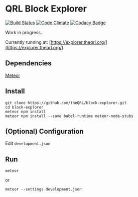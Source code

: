 # QRL Block Explorer

[![Build Status](https://travis-ci.org/theQRL/block-explorer.svg?branch=master)](https://travis-ci.org/theQRL/block-explorer) [![Code Climate](https://codeclimate.com/github/theQRL/block-explorer/badges/gpa.svg)](https://codeclimate.com/github/theQRL/block-explorer) [![Codacy Badge](https://api.codacy.com/project/badge/Grade/3bc1e632eaad47358f2beb7db6b6b872)](https://www.codacy.com/app/qrl/block-explorer?utm_source=github.com&amp;utm_medium=referral&amp;utm_content=theQRL/block-explorer&amp;utm_campaign=Badge_Grade)

Work in progress.

Currently running at: [https://explorer.theqrl.org/](https://explorer.theqrl.org/)

## Dependencies

[Meteor](https://www.meteor.com/install)

## Install

	git clone https://github.com/theQRL/block-explorer.git
	cd block-explorer
	meteor npm install
	meteor npm install --save babel-runtime meteor-node-stubs

## (Optional) Configuration

Edit `development.json`

## Run

	meteor

or

	meteor --settings development.json
